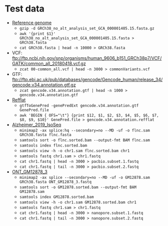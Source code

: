 # Test data

* [Reference genome](https://www.encodeproject.org/files/GRCh38_no_alt_analysis_set_GCA_000001405.15/@@download/GRCh38_no_alt_analysis_set_GCA_000001405.15.fasta.gz)
  * `gzip -d GRCh38_no_alt_analysis_set_GCA_000001405.15.fasta.gz`
  * `awk '{print $1}' GRCh38_no_alt_analysis_set_GCA_000001405.15.fasta > GRCh38.fasta`
  * `cat GRCh38.fasta | head -n 10000 > GRCh38.fasta`
* VCF: ftp://ftp.ncbi.nih.gov/snp/organisms/human_9606_b151_GRCh38p7/VCF/GATK/common_all_20180418.vcf.gz
  * `zcat 00-common_all.vcf | head -n 3000 > commonVariants.vcf`
* GTF: ftp://ftp.ebi.ac.uk/pub/databases/gencode/Gencode_human/release_34/gencode.v34.annotation.gtf.gz
  * `zcat gencode.v34.annotation.gtf | head -n 1000 > gencode.v34.annotation.gtf`
* [Refflat](http://hgdownload.soe.ucsc.edu/admin/exe/linux.x86_64/)
  * `gtfToGenePred -genePredExt gencode.v34.annotation.gtf GenePred.file`
  * `awk 'BEGIN { OFS="\t"} {print $12, $1, $2, $3, $4, $5, $6, $7, $8, $9, $10}' GenePred.file > gencode.v34.annotation.refflat`
* [Alzheimer_2019_IsoSeq](https://downloads.pacbcloud.com/public/dataset/Alzheimer2019_IsoSeq/FullLengthReads/flnc.fasta)
  * `minimap2 -ax splice:hq --secondary=no --MD -uf -o flnc.sam GRCh38.fasta flnc.fasta`
  * `samtools sort -o flnc.sorted.bam --output-fmt BAM flnc.sam`
  * `samtools index flnc.sorted.bam`
  * `samtools view -h -o chr1.sam flnc.sorted.bam chr1`
  * `samtools fastq chr1.sam > chr1.fastq`
  * `cat chr1.fastq | head -n 3000 > pacbio.subset.1.fastq`
  * `cat chr1.fastq | tail -n 3000 > pacbio.subset.2.fastq`
* [ONT_GM12878_3](https://sra-pub-src-1.s3.amazonaws.com/SRR9304714/ONT_GM12878_3.fastq.gz.1)
  * `minimap2 -ax splice --secondary=no --MD -uf -o GM12878.sam GRCh38.fasta ONT_GM12878_3.fastq`
  * `samtools sort -o GM12878.sorted.bam --output-fmt BAM GM12878.sam`
  * `samtools index GM12878.sorted.bam`
  * `samtools view -h -o chr1.sam GM12878.sorted.bam chr1`
  * `samtools fastq chr1.sam > chr1.fastq`
  * `cat chr1.fastq | head -n 3000 > nanopore.subset.1.fastq`
  * `cat chr1.fastq | tail -n 3000 > nanopore.subset.2.fastq`
